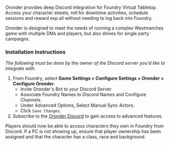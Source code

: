 Oronder provides deep Discord integration for Foundry Virtual Tabletop. Access your character sheets, roll for
downtime activities, schedule sessions and reward exp all without needing to log back into Foundry.

Oronder is designed to meet the needs of running a complex Westmarches game with multiple DMs and players,
but also shines for single party campaigns.

### Installation Instructions

_The following must be done by the owner of the Discord server you'd like to integrate with._

1. From Foundry, select **Game Settings > Configure Settings > Oronder > Configure Oronder**.
    - Invite Oronder's Bot to your Discord Server.
    - Associate Foundry Names to Discord Names and Configure Channels.
    - Under Advanced Options, Select Manual Sync Actors.
    - Click `Save Changes`.
2. Subscribe to the [Oronder Discord](https://discord.gg/27npDAXaCA) to gain access to advanced features.

Players should now be able to access characters they own in Foundry from Discord.
If a PC is not showing up, ensure that player ownership has been assigned and that the character has a class, race and
background.